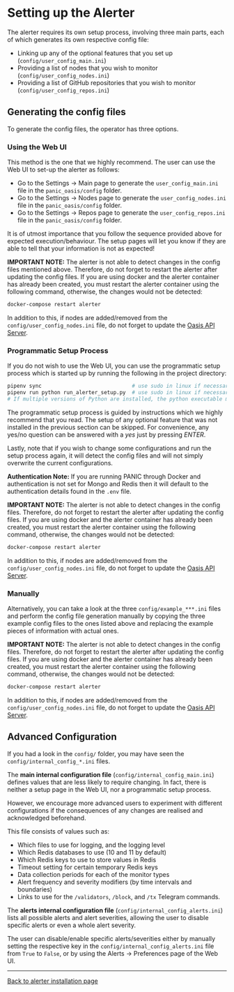 # Setting up the Alerter

The alerter requires its own setup process, involving three main parts, each of which generates its own respective config file:

- Linking up any of the optional features that you set up (`config/user_config_main.ini`)
- Providing a list of nodes that you wish to monitor (`config/user_config_nodes.ini`)
- Providing a list of GitHub repositories that you wish to monitor (`config/user_config_repos.ini`)

## Generating the config files

To generate the config files, the operator has three options.

### Using the Web UI

This method is the one that we highly recommend. The user can use the Web UI to set-up the alerter as follows:

- Go to the Settings &rarr; Main page to generate the `user_config_main.ini` file in the `panic_oasis/config` folder.
- Go to the Settings &rarr; Nodes page to generate the `user_config_nodes.ini` file in the `panic_oasis/config` folder.
- Go to the Settings &rarr; Repos page to generate the `user_config_repos.ini` file in the `panic_oasis/config` folder.

It is of utmost importance that you follow the sequence provided above for expected execution/behaviour. The setup pages will let you know if they are able to tell that your information is not as expected!

**IMPORTANT NOTE:** The alerter is not able to detect changes in the config files mentioned above. Therefore, do not forget to restart the alerter after updating the config files. If you are using docker and the alerter container has already been created, you must restart the alerter container using the following command, otherwise, the changes would not be detected:

```bash
docker-compose restart alerter
```

In addition to this, if nodes are added/removed from the `config/user_config_nodes.ini` file, do not forget to update the [Oasis API Server](https://github.com/SimplyVC/oasis_api_server).

### Programmatic Setup Process

If you do not wish to use the Web UI, you can use the programmatic setup process which is started up by running the following in the project directory:

```bash
pipenv sync                             # use sudo in linux if necessary
pipenv run python run_alerter_setup.py  # use sudo in linux if necessary
# If multiple versions of Python are installed, the python executable may be `python3.6`, `python3.7`, etc.
```

The programmatic setup process is guided by instructions which we highly recommend that you read. The setup of any optional feature that was not installed in the previous section can be skipped. For convenience, any yes/no question can be answered with a *yes* just by pressing *ENTER*.

Lastly, note that if you wish to change some configurations and run the setup process again, it will detect the config files and will not simply overwrite the current configurations.

**Authentication Note:** If you are running PANIC through Docker and authentication is not set for Mongo and Redis then it will default to the authentication details found in the `.env` file.

**IMPORTANT NOTE:** The alerter is not able to detect changes in the config files. Therefore, do not forget to restart the alerter after updating the config files. If you are using docker and the alerter container has already been created, you must restart the alerter container using the following command, otherwise, the changes would not be detected:

```bash
docker-compose restart alerter
```

In addition to this, if nodes are added/removed from the `config/user_config_nodes.ini` file, do not forget to update the [Oasis API Server](https://github.com/SimplyVC/oasis_api_server).

### Manually

Alternatively, you can take a look at the three `config/example_***.ini` files and perform the config file generation manually by copying the three example config files to the ones listed above and replacing the example pieces of information with actual ones.

**IMPORTANT NOTE:** The alerter is not able to detect changes in the config files. Therefore, do not forget to restart the alerter after updating the config files. If you are using docker and the alerter container has already been created, you must restart the alerter container using the following command, otherwise, the changes would not be detected:

```bash
docker-compose restart alerter
```

In addition to this, if nodes are added/removed from the `config/user_config_nodes.ini` file, do not forget to update the [Oasis API Server](https://github.com/SimplyVC/oasis_api_server).

## Advanced Configuration

If you had a look in the `config/` folder, you may have seen the `config/internal_config_*.ini` files.

The **main internal configuration file** (`config/internal_config_main.ini`) defines values that are less likely to require changing. In fact, there is neither a setup page in the Web UI, nor a programmatic setup process.

However, we encourage more advanced users to experiment with different configurations if the consequences of any changes are realised and acknowledged beforehand.

This file consists of values such as:
- Which files to use for logging, and the logging level
- Which Redis databases to use (10 and 11 by default)
- Which Redis keys to use to store values in Redis
- Timeout setting for certain temporary Redis keys
- Data collection periods for each of the monitor types
- Alert frequency and severity modifiers (by time intervals and boundaries)
- Links to use for the `/validators`, `/block`, and `/tx` Telegram commands.

The **alerts internal configuration file** (`config/internal_config_alerts.ini`) lists all possible alerts and alert severities, allowing the user to disable specific alerts or even a whole alert severity.
 
The user can disable/enable specific alerts/severities either by manually setting the respective key in the `config/internal_config_alerts.ini` file from `True` to `False`, or by using the Alerts &rarr; Preferences page of the Web UI.

---
[Back to alerter installation page](INSTALL_AND_RUN.md)